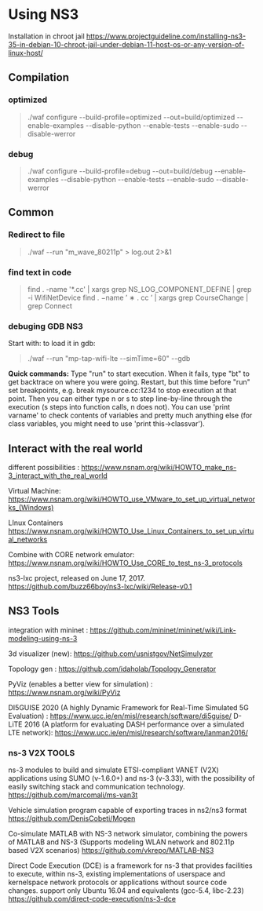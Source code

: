 # Using NS3

Installation in chroot jail https://www.projectguideline.com/installing-ns3-35-in-debian-10-chroot-jail-under-debian-11-host-os-or-any-version-of-linux-host/ 

## Compilation
### optimized 
> ./waf configure --build-profile=optimized --out=build/optimized --enable-examples --disable-python --enable-tests --enable-sudo --disable-werror  

### debug 
> ./waf configure --build-profile=debug --out=build/debug --enable-examples --disable-python --enable-tests --enable-sudo --disable-werror  

## Common 
### Redirect to file 
> ./waf --run "m_wave_80211p" > log.out 2>&1

### find text in code 
> find . -name '*.cc' | xargs grep NS_LOG_COMPONENT_DEFINE | grep -i WifiNetDevice
> find . −name ’ ∗ . cc ’ | xargs grep CourseChange | grep Connect

### debuging GDB NS3  
Start with: to load it in gdb:
> ./waf --run "mp-tap-wifi-lte --simTime=60" --gdb

**Quick commands:**
Type "run" to start execution. When it fails, type "bt" to get backtrace on where you were going. Restart, but this time before "run" set breakpoints, e.g. break mysource.cc:1234 to stop execution at that point. Then you can either type n or s to step line-by-line through the execution (s steps into function calls, n does not). You can use 'print varname' to check contents of variables and pretty much anything else (for class variables, you might need to use 'print this->classvar').

## Interact with the real world
different possibilities : https://www.nsnam.org/wiki/HOWTO_make_ns-3_interact_with_the_real_world 

Virtual Machine: https://www.nsnam.org/wiki/HOWTO_use_VMware_to_set_up_virtual_networks_(Windows)

LInux Containers https://www.nsnam.org/wiki/HOWTO_Use_Linux_Containers_to_set_up_virtual_networks

Combine with CORE network emulator: https://www.nsnam.org/wiki/HOWTO_Use_CORE_to_test_ns-3_protocols
	
ns3-lxc project, released on June 17, 2017.	https://github.com/buzz66boy/ns3-lxc/wiki/Release-v0.1

## NS3 Tools

integration with mininet : https://github.com/mininet/mininet/wiki/Link-modeling-using-ns-3 

3d visualizer (new):  https://github.com/usnistgov/NetSimulyzer

Topology gen : https://github.com/idaholab/Topology_Generator

PyViz (enables a better view for simulation) : https://www.nsnam.org/wiki/PyViz

DI5GUISE 2020 (A highly Dynamic Framework for Real-Time Simulated 5G Evaluation) : https://www.ucc.ie/en/misl/research/software/di5guise/
D-LiTE 2016 (A platform for evaluating DASH performance over a simulated LTE network): https://www.ucc.ie/en/misl/research/software/lanman2016/ 

### ns-3 V2X TOOLS 
ns-3 modules to build and simulate ETSI-compliant VANET (V2X) applications using SUMO (v-1.6.0+) and ns-3 (v-3.33), with the possibility of easily switching stack and communication technology. https://github.com/marcomali/ms-van3t

Vehicle simulation program capable of exporting traces in ns2/ns3 format https://github.com/DenisCobeti/Mogen

Co-simulate MATLAB with NS-3 network simulator, combining the powers of MATLAB and NS-3 (Supports modeling WLAN network and 802.11p based V2X scenarios) https://github.com/vkrepo/MATLAB-NS3

Direct Code Execution (DCE) is a framework for ns-3 that provides facilities to execute, within ns-3, existing implementations of userspace and kernelspace network protocols or applications without source code changes.
support only  Ubuntu 16.04 and equivalents (gcc-5.4, libc-2.23)
https://github.com/direct-code-execution/ns-3-dce


